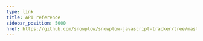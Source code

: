 ```yaml
---
type: link
title: API reference
sidebar_position: 5000
href: https://github.com/snowplow/snowplow-javascript-tracker/tree/master/trackers/browser-tracker/docs
---
```

